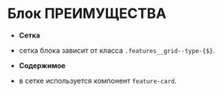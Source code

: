 # Блок **ПРЕИМУЩЕСТВА**

- **Сетка**

- сетка блока зависит от класса `.features__grid--type-{$}`.

- **Содержимое**

- в сетке используется компонент `feature-card`.
